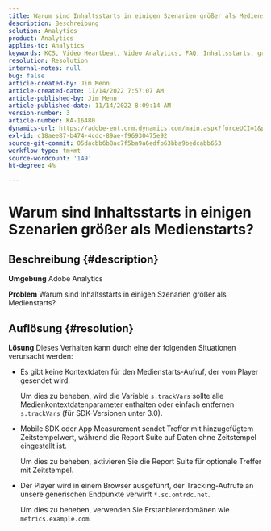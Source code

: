 ```yaml
---
title: Warum sind Inhaltsstarts in einigen Szenarien größer als Medienstarts?
description: Beschreibung
solution: Analytics
product: Analytics
applies-to: Analytics
keywords: KCS, Video Heartbeat, Video Analytics, FAQ, Inhaltsstarts, größer, Medienstarts, Adobe Analytics
resolution: Resolution
internal-notes: null
bug: false
article-created-by: Jim Menn
article-created-date: 11/14/2022 7:57:07 AM
article-published-by: Jim Menn
article-published-date: 11/14/2022 8:09:14 AM
version-number: 3
article-number: KA-16480
dynamics-url: https://adobe-ent.crm.dynamics.com/main.aspx?forceUCI=1&pagetype=entityrecord&etn=knowledgearticle&id=f2f8c0e9-f163-ed11-9561-6045bd006b4b
exl-id: c18aee87-b474-4cdc-89ae-f96930475e92
source-git-commit: 05dacbb6b8ac7f5ba9a6edfb63bba9bedcabb653
workflow-type: tm+mt
source-wordcount: '149'
ht-degree: 4%

---
```


# Warum sind Inhaltsstarts in einigen Szenarien größer als Medienstarts?

## Beschreibung {#description}


<b>Umgebung</b>
Adobe Analytics

<b>Problem</b>
Warum sind Inhaltsstarts in einigen Szenarien größer als Medienstarts?


## Auflösung {#resolution}


<b>Lösung</b>
Dieses Verhalten kann durch eine der folgenden Situationen verursacht werden:

- Es gibt keine Kontextdaten für den Medienstarts-Aufruf, der vom Player gesendet wird.

  Um dies zu beheben, wird die Variable `s.trackVars` sollte alle Medienkontextdatenparameter enthalten oder einfach entfernen `s.trackVars` (für SDK-Versionen unter 3.0).
- Mobile SDK oder App Measurement sendet Treffer mit hinzugefügtem Zeitstempelwert, während die Report Suite auf Daten ohne Zeitstempel eingestellt ist.

  Um dies zu beheben, aktivieren Sie die Report Suite für optionale Treffer mit Zeitstempel.
- Der Player wird in einem Browser ausgeführt, der Tracking-Aufrufe an unsere generischen Endpunkte verwirft `*.sc.omtrdc.net`.

  Um dies zu beheben, verwenden Sie Erstanbieterdomänen wie `metrics.example.com`.
